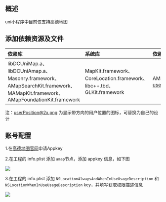 ## 概述
uni小程序中目前仅支持高德地图

## 添加依赖资源及文件

|依赖库|系统库|依赖资源|
|:--|:--|:--|
|libDCUniMap.a、libDCUniAmap.a、Masonry.framework、AMapSearchKit.framework、MAMapKit.framework、AMapFoundationKit.framework|MapKit.framework、CoreLocation.framework、libc++.tbd、GLKit.framework|AMap.bundle、userPosition@2x.png|

注：userPosition@2x.png 为显示带方向的用户位置的图标，可替换为自己的设计

## 账号配置
1.在[高德地图官网](http://lbs.amap.com/api/ios-sdk/guide/create-project/get-key)申请Appkey

2.在工程的 info.plist 添加 `amap`节点，添加 appkey 信息，如下图
   
![](https://img-cdn-tc.dcloud.net.cn/uploads/article/20181218/4e630bfdb3d418b8847d82d7d4ada95d.png)

3.在工程的 info.plist 添加 `NSLocationAlwaysAndWhenInUseUsageDescription` 和 `NSLocationWhenInUseUsageDescription` key，并填写获取权限描述信息

![](https://img.cdn.aliyun.dcloud.net.cn/client/doc/ios/locationDes.png)